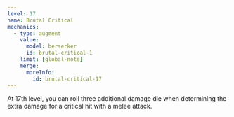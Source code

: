 ```yaml
---
level: 17
name: Brutal Critical
mechanics:
  - type: augment
    value:
      model: berserker
      id: brutal-critical-1
    limit: [global-note]
    merge:
      moreInfo:
        id: brutal-critical-17
---
```

At 17th level, you can roll three additional damage die when determining the extra damage for a critical hit with
a melee attack.
